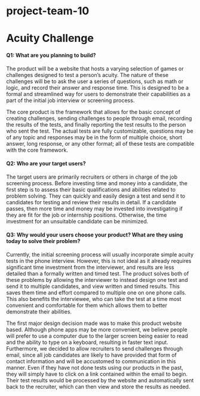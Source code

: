 # project-team-10

# Acuity Challenge

#### Q1: What are you planning to build?

The product will be a website that hosts a varying selection of games or challenges designed to test a person’s acuity. The nature of these challenges will be to ask the user a series of questions, such as math or logic, and record their answer and response time. This is designed to be a formal and streamlined way for users to demonstrate their capabilities as a part of the initial job interview or screening process. 

The core product is the framework that allows for the basic concept of creating challenges, sending challenges to people through email, recording the results of the tests, and finally reporting the test results to the person who sent the test. The actual tests are fully customizable, questions may be of any topic and responses may be in the form of multiple choice, short answer, long response, or any other format; all of these tests are compatible with the core framework.

#### Q2: Who are your target users?

The target users are primarily recruiters or others in charge of the job screening process. Before investing time and money into a candidate, the first step is to assess their basic qualifications and abilities related to problem solving. They can quickly and easily design a test and send it to candidates for testing and review their results in detail. If a candidate passes, then more time and money may be invested into investigating if they are fit for the job or internship positions. Otherwise, the time investment for an unsuitable candidate can be minimized.

#### Q3: Why would your users choose your product? What are they using today to solve their problem?

Currently, the initial screening process will usually incorporate simple acuity tests in the phone interview. However, this is not ideal as it already requires significant time investment from the interviewer, and results are less detailed than a formally written and timed test. The product solves both of these problems by allowing the interviewer to instead design one test and send it to multiple candidates, and view written and timed results. This saves them time and effort compared to multiple one on one phone calls. This also benefits the interviewee, who can take the test at a time most convenient and comfortable for them which allows them to better demonstrate their abilities.

The first major design decision made was to make this product website based. Although phone apps may be more convenient, we believe people will prefer to use a computer due to the larger screen being easier to read and the ability to type on a keyboard, resulting in faster text input. Furthermore, we decided to allow recruiters to send challenges through email, since all job candidates are likely to have provided that form of contact information and will be accustomed to communication in this manner. Even if they have not done tests using our products in the past, they will simply have to click on a link contained within the email to begin. Their test results would be processed by the website and automatically sent back to the recruiter, which can then view and store the results as needed.
